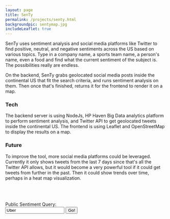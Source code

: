 ```yaml
---
layout: page
title: SenTy
permalink: /projects/senty.html
backgroundpic: sentymap.jpg
includeLeaflet: true
---
```


SenTy uses sentiment analysis and social media platforms like Twitter to find positive, neutral, and negative sentiments across the US based on various topics.  Type in a company name, a sports team name, a person's name, even a food and find what the current sentiment of the subject is.  The possibilities really are endless.  

On the backend, SenTy grabs geolocated social media posts inside the continental US that fit the search criteria, and runs sentiment analysis on them.  Then once that's finished, returns it for the frontend to render it on a map.  


### Tech
The backend server is using NodeJs, HP Haven Big Data analytics platform to perform sentiment analysis, and Twitter API to get geolocated tweets inside the continental US.  The frontend is using Leaflet and OpenStreetMap to display the results on a map.

### Future
To improve the tool, more social media platforms could be leveraged.  Currently it only shows tweets from the last 7 days since that's all the Twitter API allows, but it would become a very powerful tool if it could get tweets from further in the past.  Then it could show trends over time, perhaps in a heat map visualization.

<br>
<br>
<br>
<label>Public Sentiment Query:</label>
<div class="input-group">
   	<input type="text" class="form-control" id="query" value="Uber">
   	<span class="input-group-btn">
    	<button class="btn btn-default" id="runQueryBtn" type="button">Go!</button>
   	</span>
</div>
<br>
<div id="map" style="height: 700px;">
    <div id="progress"></div>
</div>

<br>
<br>

